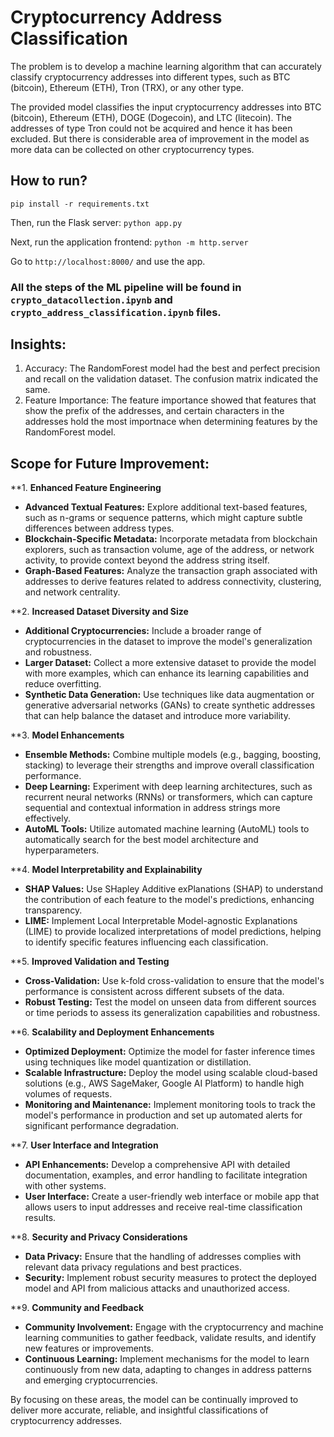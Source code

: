 # Cryptocurrency Address Classification

The problem is to develop a machine learning algorithm that can accurately classify cryptocurrency addresses into different types, such as BTC (bitcoin), Ethereum (ETH), Tron (TRX), or any other type.

The provided model classifies the input cryptocurrency addresses into BTC (bitcoin), Ethereum (ETH), DOGE (Dogecoin), and LTC (litecoin). The addresses of type Tron could not be acquired and hence it has been excluded. But there is considerable area of improvement in the model as more data can be collected on other cryptocurrency types.

## How to run?

`pip install -r requirements.txt`

Then, run the Flask server:
`python app.py`

Next, run the application frontend:
`python -m http.server`

Go to `http://localhost:8000/` and use the app.

### All the steps of the ML pipeline will be found in `crypto_datacollection.ipynb` and `crypto_address_classification.ipynb` files.

## Insights:

1. Accuracy: The RandomForest model had the best and perfect precision and recall on the validation dataset. The confusion matrix indicated the same.
2. Feature Importance: The feature importance showed that features that show the prefix of the addresses, and certain characters in the addresses hold the most importnace when determining features by the RandomForest model.

## Scope for Future Improvement:

**1. **Enhanced Feature Engineering**

-   **Advanced Textual Features:** Explore additional text-based features, such as n-grams or sequence patterns, which might capture subtle differences between address types.
-   **Blockchain-Specific Metadata:** Incorporate metadata from blockchain explorers, such as transaction volume, age of the address, or network activity, to provide context beyond the address string itself.
-   **Graph-Based Features:** Analyze the transaction graph associated with addresses to derive features related to address connectivity, clustering, and network centrality.

**2. **Increased Dataset Diversity and Size**

-   **Additional Cryptocurrencies:** Include a broader range of cryptocurrencies in the dataset to improve the model's generalization and robustness.
-   **Larger Dataset:** Collect a more extensive dataset to provide the model with more examples, which can enhance its learning capabilities and reduce overfitting.
-   **Synthetic Data Generation:** Use techniques like data augmentation or generative adversarial networks (GANs) to create synthetic addresses that can help balance the dataset and introduce more variability.

**3. **Model Enhancements**

-   **Ensemble Methods:** Combine multiple models (e.g., bagging, boosting, stacking) to leverage their strengths and improve overall classification performance.
-   **Deep Learning:** Experiment with deep learning architectures, such as recurrent neural networks (RNNs) or transformers, which can capture sequential and contextual information in address strings more effectively.
-   **AutoML Tools:** Utilize automated machine learning (AutoML) tools to automatically search for the best model architecture and hyperparameters.

**4. **Model Interpretability and Explainability**

-   **SHAP Values:** Use SHapley Additive exPlanations (SHAP) to understand the contribution of each feature to the model's predictions, enhancing transparency.
-   **LIME:** Implement Local Interpretable Model-agnostic Explanations (LIME) to provide localized interpretations of model predictions, helping to identify specific features influencing each classification.

**5. **Improved Validation and Testing**

-   **Cross-Validation:** Use k-fold cross-validation to ensure that the model's performance is consistent across different subsets of the data.
-   **Robust Testing:** Test the model on unseen data from different sources or time periods to assess its generalization capabilities and robustness.

**6. **Scalability and Deployment Enhancements**

-   **Optimized Deployment:** Optimize the model for faster inference times using techniques like model quantization or distillation.
-   **Scalable Infrastructure:** Deploy the model using scalable cloud-based solutions (e.g., AWS SageMaker, Google AI Platform) to handle high volumes of requests.
-   **Monitoring and Maintenance:** Implement monitoring tools to track the model's performance in production and set up automated alerts for significant performance degradation.

**7. **User Interface and Integration**

-   **API Enhancements:** Develop a comprehensive API with detailed documentation, examples, and error handling to facilitate integration with other systems.
-   **User Interface:** Create a user-friendly web interface or mobile app that allows users to input addresses and receive real-time classification results.

**8. **Security and Privacy Considerations**

-   **Data Privacy:** Ensure that the handling of addresses complies with relevant data privacy regulations and best practices.
-   **Security:** Implement robust security measures to protect the deployed model and API from malicious attacks and unauthorized access.

**9. **Community and Feedback**

-   **Community Involvement:** Engage with the cryptocurrency and machine learning communities to gather feedback, validate results, and identify new features or improvements.
-   **Continuous Learning:** Implement mechanisms for the model to learn continuously from new data, adapting to changes in address patterns and emerging cryptocurrencies.

By focusing on these areas, the model can be continually improved to deliver more accurate, reliable, and insightful classifications of cryptocurrency addresses.
